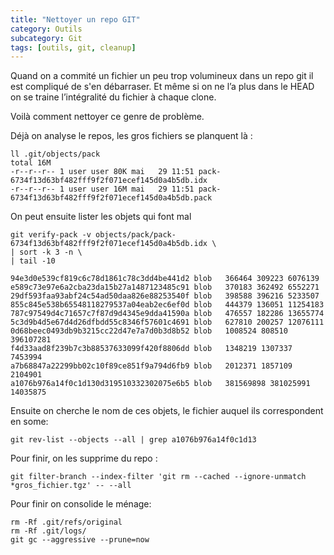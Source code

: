 ```yaml
---
title: "Nettoyer un repo GIT"
category: Outils
subcategory: Git
tags: [outils, git, cleanup]
---
```


Quand on a commité un fichier un peu trop volumineux dans un repo git il est compliqué de s'en débarraser. Et même si on ne l’a plus dans le HEAD on se traine l’intégralité du fichier à chaque clone.

Voilà comment nettoyer ce genre de problème.

<!-- more -->

Déjà on analyse le repos, les gros fichiers se planquent là :

```shell
ll .git/objects/pack
total 16M
-r--r--r-- 1 user user 80K mai   29 11:51 pack-6734f13d63bf482fff9f2f071ecef145d0a4b5db.idx
-r--r--r-- 1 user user 16M mai   29 11:51 pack-6734f13d63bf482fff9f2f071ecef145d0a4b5db.pack
```

On peut ensuite lister les objets qui font mal

```shell
git verify-pack -v objects/pack/pack-6734f13d63bf482fff9f2f071ecef145d0a4b5db.idx \
| sort -k 3 -n \
| tail -10

94e3d0e539cf819c6c78d1861c78c3dd4be441d2 blob   366464 309223 6076139
e589c73e97e6a2cba23da15b27a1487123485c91 blob   370183 362492 6552271
29df593faa93abf24c54ad50daa826e88253540f blob   398588 396216 5233507
855c845e538b65548118279537a04eab2ec6ef0d blob   444379 136051 11254183
787c97549d4c71657c7f87d9d4345e9dda41590a blob   476557 182286 13655774
5c3d9b4d5e67d4d26dfbdd55c8346f57601c4691 blob   627810 200257 12076111
0d68beec0493db9b3215cc22d47e7a7d0b3d8b52 blob   1008524 808510 396107281
f4d33aad8f239b7c3b88537633099f420f8806dd blob   1348219 1307337 7453994
a7b68847a22299bb02c10f89ce851f9a794d6fb9 blob   2012371 1857109 2104901
a1076b976a14f0c1d130d319510332302075e6b5 blob   381569898 381025991 14035875
```

Ensuite on cherche le nom de ces objets, le fichier auquel ils correspondent en some:

```shell
git rev-list --objects --all | grep a1076b976a14f0c1d13
```

Pour finir, on les supprime du repo :

```shell
git filter-branch --index-filter 'git rm --cached --ignore-unmatch *gros_fichier.tgz' -- --all
```

Pour finir on consolide le ménage: 

```shell
rm -Rf .git/refs/original
rm -Rf .git/logs/
git gc --aggressive --prune=now
```